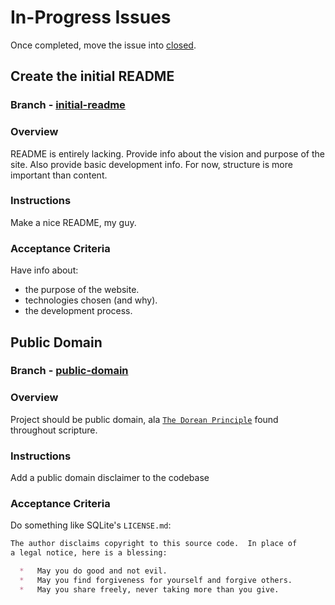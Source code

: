 # In-Progress Issues

Once completed, move the issue into [closed](./closed.md).

## Create the initial README

### Branch - [initial-readme](https://git.sr.ht/~jamesaorson/reformer/tree/initial-readme)

### Overview

README is entirely lacking. Provide info about the vision and purpose of the site. Also provide basic development info.
For now, structure is more important than content.

### Instructions

Make a nice README, my guy.

### Acceptance Criteria

Have info about:

- the purpose of the website.
- technologies chosen (and why).
- the development process.

## Public Domain

### Branch - [public-domain](https://git.sr.ht/~jamesaorson/reformer/tree/public-domain)

### Overview

Project should be public domain, ala [`The Dorean Principle`](https://thedoreanprinciple.org) found throughout scripture.

### Instructions

Add a public domain disclaimer to the codebase

### Acceptance Criteria

Do something like SQLite's `LICENSE.md`:

```markdown
The author disclaims copyright to this source code.  In place of
a legal notice, here is a blessing:

  *   May you do good and not evil.
  *   May you find forgiveness for yourself and forgive others.
  *   May you share freely, never taking more than you give.
```

